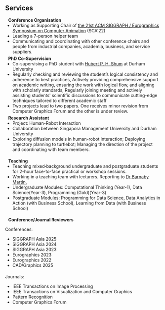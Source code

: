## Services

<h4 style="margin:0 10px 0;">Conference Organisation</h4>

<ul style="margin:0 0 5px;">
  <li>Working as Supporting Chair of <a href="https://computeranimation.org/2022/people.html" target="_blank">the 21st ACM SIGGRAPH / Eurographics Symposium on Computer Animation</a> (SCA'22)</li>
  <li>Leading a 7-person helper team</li>
  <li>Communicating and coordinating with other conference chairs and people from industrial companies, academia, business, and service suppliers.</li>
</ul>

<h4 style="margin:0 10px 0;">PhD Co-Supervision</h4>

<ul style="margin:0 0 5px;">
  <li>Co-supervising a PhD student with <a href="http://hubertshum.com/" target="_blank">Hubert P. H. Shum</a> at Durham University</li>
  <li>Regularly checking and reviewing the student’s logical consistency and adherence to best practices, Actively providing comprehensive support on academic writing, ensuring the work with logical flow, and aligning with scholarly standards, Regularly joining meeting and actively assisting students' scientific discussions to communicate cutting-edge techniques tailored to different academic staff</li>
  <li>Two projects lead to two papers. One receives minor revision from Computer Graphics Forum and the other is under review.</li>
</ul>

<h4 style="margin:0 10px 0;">Research Assistant</h4>

<ul style="margin:0 0 20px;">
  <li>Project: Human-Robot Interaction</li>
  <li>Collaboration between Singapora Management University and Durham University</li>
  <li>Exploring diffusion models in human-robot interaction; Deploying trajectory planning to turtlebot; Managing the direction of the project and coordinating with team members.</li>
</ul>

<h4 style="margin:0 10px 0;">Teaching</h4>

<ul style="margin:0 0 20px;">
  <li>Teaching mixed‑background undergraduate and postgraduate students for 2-hour face-to-face practical or workshop sessions.</li>
  <li>Working in a teaching team with lecturers. Reporting to <a href="https://www.durham.ac.uk/staff/barnaby-d-martin" target="_blank">Dr Barnaby Martin.</a></li>
  <li>Undergraduate Modules: Computational Thinking (Year-1), Data Science(Year-3), Programming (Gold)(Year-3)</li>
  <li>Postgraduate Modules: Programming for Data Science, Data Analytics in Action (with Business School), Learning from Data (with Business School)
</ul>

<h4 style="margin:0 10px 0;">Conference/Journal Reviewers</h4>

Conferences:
<ul style="margin:0 0 20px;">
  <li>SIGGRAPH Asia 2025</li>
  <li>SIGGRAPH Asia 2024</li>
  <li>SIGGRAPH Asia 2023</li>
  <li>Eurographics 2023</li>
  <li>Eurographics 2022</li>
  <li>CAD/Graphics 2025</li>
</ul>

Journals:
<ul style="margin:0 0 20px;">
  <li>IEEE Transactions on Image Processing </li>
  <li>IEEE Transactions on Visualization and Computer Graphics</li>
  <li>Pattern Recognition</li>
  <li>Computer Graphics Forum</li>
</ul>